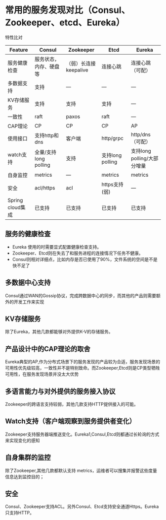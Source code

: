 # 常用的服务发现对比（Consul、Zookeeper、etcd、Eureka）
特性比对

| Feature| Consul | Zookeeper | Etcd | Eureka |
| ----- | ----- | ----- | ----- | ----- | 
|服务健康检查| 服务状态，内存、硬盘等|（弱）长连接keepalive|连接心跳|连接心跳（可配） |
|多数据支持| 支持 | — | — | — |
|KV存储服务|支持|支持|支持| — |
|一致性 |raft | paxos | raft | — |
|CAP理论| CP | CP| CP | AP | 
|使用接口|支持http和dns | 客户端 | http/grpc | http/dns（可配） |
|watch支持|全量/支持long polling | 支持 | 支持long polling | 支持long polling/大部分增量 |
|自身监控 | metrics | — | metrics | metrics |
|安全 | acl/https| acl | https支持(弱) | — |
|Spring cloud集成|已支持|已支持|已支持|已支持|

## 服务的健康检查
+ Eureka 使用的时需要显式配置健康检查支持。
+ Zookeeper、Etcd则在失去了和服务进程的连接情况下任务不健康。
+ Consul则相对详细点，比如内存是否已使用了90%，文件系统的空间是不是快不足了

## 多数据中心支持
Consul通过WAN的Gossip协议，完成跨数据中心的同步，而其他的产品则需要额外的开发工作来实现

## KV存储服务
除了Eureka，其他几款都能够对外提供K-V的存储服务。

## 产品设计中的CAP理论的取舍
Eureka典型的AP,作为分布式场景下的服务发现的产品较为合适，服务发现场景的可用性优先级较高，一致性并不是特别致命。而Zookeeper,Etcd则是CP类型牺牲可用性，在服务发现场景并没太大优势

## 多语言能力与对外提供的服务接入协议
Zookeeper的跨语言支持较弱，其他几款支持HTTP提供接入的可能。

## Watch支持（客户端观察到服务提供者变化）
Zookeeper支持服务器端推送变化。Eureka1,Consul,Etcd则都通过长轮询的方式来实现变化的感知

## 自身集群的监控
除了Zookeeper,其他几款都默认支持 metrics，运维者可以搜集并报警这些度量信息达到监控目的；

## 安全
Consul、Zookeeper支持ACL。另外Consul、Etcd支持安全通道Https。Eureka只支持HTTP。
